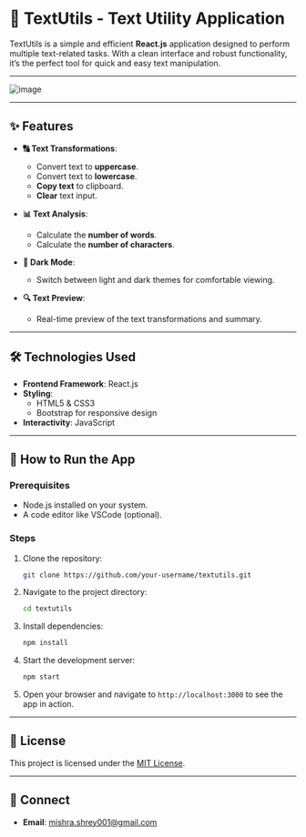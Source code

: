 

# 📝 TextUtils - Text Utility Application  

TextUtils is a simple and efficient **React.js** application designed to perform multiple text-related tasks. With a clean interface and robust functionality, it’s the perfect tool for quick and easy text manipulation.

---
![image](https://github.com/user-attachments/assets/dcb940c2-92dd-4ec9-bdd3-aa1715dff2fc)

---
## ✨ Features  

- **🔠 Text Transformations**:  
  - Convert text to **uppercase**.  
  - Convert text to **lowercase**.  
  - **Copy text** to clipboard.  
  - **Clear** text input.  

- **📊 Text Analysis**:  
  - Calculate the **number of words**.  
  - Calculate the **number of characters**.  

- **🌙 Dark Mode**:  
  - Switch between light and dark themes for comfortable viewing.  

- **🔍 Text Preview**:  
  - Real-time preview of the text transformations and summary.  

---

## 🛠️ Technologies Used  

- **Frontend Framework**: React.js  
- **Styling**:  
  - HTML5 & CSS3  
  - Bootstrap for responsive design  
- **Interactivity**: JavaScript  

---

## 🚀 How to Run the App  

### Prerequisites  
- Node.js installed on your system.  
- A code editor like VSCode (optional).  

### Steps  
1. Clone the repository:  
   ```bash
   git clone https://github.com/your-username/textutils.git
   ```

2. Navigate to the project directory:  
   ```bash
   cd textutils
   ```

3. Install dependencies:  
   ```bash
   npm install
   ```

4. Start the development server:  
   ```bash
   npm start
   ```

5. Open your browser and navigate to `http://localhost:3000` to see the app in action.

---



## 📃 License  

This project is licensed under the [MIT License](LICENSE).  

---

## 🔗 Connect  

- **Email**: [mishra.shrey001@gmail.com](mailto:mishra.shrey001@gmail.com)  
